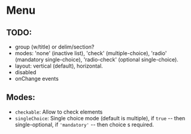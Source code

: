# Menu

## TODO:

- group (w/title) or delim/section?
- modes: 'none' (inactive list), 'check' (multiple-choice), 'radio' (mandatory single-choice), 'radio-check' (optional single-choice).
- layout: vertical (default), horizontal.
- disabled
- onChange events

## Modes:

- `checkable`: Allow to check elements
- `singleChoice`: Single choice mode (default is multiple), if `true` -- then single-optional, if `'mandatory'` -- then choice s required.

<!--
 @since 2020.10.27, 02:58
 @changed 2020.10.27, 02:58
-->
